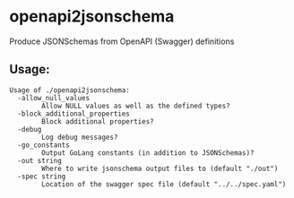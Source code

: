 # openapi2jsonschema
Produce JSONSchemas from OpenAPI (Swagger) definitions

## Usage:
```
Usage of ./openapi2jsonschema:
  -allow_null_values
    	Allow NULL values as well as the defined types?
  -block_additional_properties
    	Block additional properties?
  -debug
    	Log debug messages?
  -go_constants
    	Output GoLang constants (in addition to JSONSchemas)?
  -out string
    	Where to write jsonschema output files to (default "./out")
  -spec string
    	Location of the swagger spec file (default "../../spec.yaml")
```
